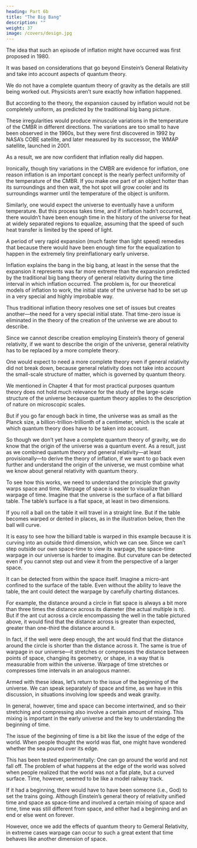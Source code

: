 ```yaml
---
heading: Part 6b
title: "The Big Bang"
description: ""
weight: 37
image: /covers/design.jpg
---
```



The idea that such an episode of inflation might have occurred was first proposed in 1980. 

It was based  on considerations that go beyond Einstein’s General Relativity and take into account aspects of quantum theory. 

We do not have a complete quantum theory of gravity as the details are still being worked out. Physicists aren’t sure exactly how inflation happened. 

But according to the theory, the expansion caused by inflation would not be completely uniform, as predicted by the traditional big bang picture. 

These irregularities would produce minuscule variations in the temperature of the CMBR in different directions. The variations are too small to have been observed in the 1960s, but they were first discovered in 1992 by NASA’s COBE satellite, and later measured by its successor, the WMAP satellite, launched in 2001. 

As a result, we are now confident that inflation really did happen.

Ironically, though tiny variations in the CMBR are evidence for inflation, one reason inflation is an important concept is the nearly perfect uniformity of the temperature of the CMBR. If you make one part of an object hotter than its surroundings and then wait, the hot spot will grow cooler and its surroundings warmer until the temperature of the object is uniform.

Similarly, one would expect the universe to eventually have a uniform temperature. But this process takes time, and if inflation hadn’t occurred, there wouldn’t have been enough time in the history of the universe for heat at widely separated regions to equalize, assuming that the speed of such heat transfer is limited by the speed of light.

A period of very rapid expansion (much faster than light speed) remedies that because there would have been enough time for the equalization to happen in the extremely tiny preinflationary early universe.

Inflation explains the bang in the big bang, at least in the sense that the expansion it represents was far more extreme than the expansion predicted by the traditional big bang theory of general relativity during the time interval in which inflation occurred. The problem is, for our theoretical models of inflation to work, the initial state of the universe had to be set up in a very special and
highly improbable way.

Thus traditional inflation theory resolves one set of issues but creates another—the need for a very special initial state. That time-zero issue is eliminated in the theory of the creation of the universe we are about to describe.


Since we cannot describe creation employing Einstein’s theory of general relativity, if we want to describe the origin of the universe, general relativity has to be replaced by a more complete theory. 

One would expect to need a more complete theory even if general relativity did not break down, because general relativity does not take into account the small-scale structure of matter, which is governed by quantum theory. 

We mentioned in Chapter 4 that for most practical purposes quantum theory does not hold much relevance for the study of the large-scale structure of the universe because quantum theory applies to the description of nature on microscopic scales. 

But if you go far enough back in time, the universe was as small as the Planck size, a billion-trillion-trillionth of a centimeter, which is the scale at which quantum theory does have to be taken into account. 

So though we don’t yet have a complete quantum theory of gravity, we do know that the origin of the universe was a quantum event. As a result, just as we combined quantum theory and general relativity—at least provisionally—to derive the theory of inflation, if we want to go back even
further and understand the origin of the universe, we must combine what we know about general
relativity with quantum theory.

To see how this works, we need to understand the principle that gravity warps space and time. Warpage of space is easier to visualize than warpage of time. Imagine that the universe is the surface of a flat billiard table. The table’s surface is a flat space, at least in two dimensions. 

If you roll a ball on the table it will travel in a straight line. But if the table becomes warped or dented in
places, as in the illustration below, then the ball will curve.


It is easy to see how the billiard table is warped in this example because it is curving into an outside third dimension, which we can see. Since we can’t step outside our own space-time to view its warpage, the space-time warpage in our universe is harder to imagine. But curvature can be detected even if you cannot step out and view it from the perspective of a larger space. 

It can be detected from within the space itself. Imagine a micro-ant confined to the surface of the table.
Even without the ability to leave the table, the ant could detect the warpage by carefully charting
distances. 

For example, the distance around a circle in flat space is always a bit more than three times the distance across its diameter (the actual multiple is π). But if the ant cut across a circle encompassing the well in the table pictured above, it would find that the distance across is greater than expected, greater than one-third the distance around it.

In fact, if the well were deep enough, the ant would find that the distance around the circle is shorter than the distance across it. The
same is true of warpage in our universe—it stretches or compresses the distance between points of space, changing its geometry, or shape, in a way that is measurable from within the universe. Warpage of time stretches or compresses time intervals in an analogous manner.


Armed with these ideas, let’s return to the issue of the beginning of the universe. We can speak
separately of space and time, as we have in this discussion, in situations involving low speeds and
weak gravity. 

In general, however, time and space can become intertwined, and so their stretching and compressing also involve a certain amount of mixing. This mixing is important in the early universe and the key to understanding the beginning of time.

The issue of the beginning of time is a bit like the issue of the edge of the world. When people thought the world was flat, one might have wondered whether the sea poured over its edge. 

This has been tested experimentally: One can go around the world and not fall off. The problem of what happens at the edge of the world was solved when people realized that the world was not a flat plate, but a curved surface. Time, however, seemed to be like a model railway track. 

If it had a beginning, there would have to have been someone (i.e., God) to set the trains going. Although Einstein’s general theory of relativity unified time and space as space-time and involved a certain mixing of space and time, time was still different from space, and either had a beginning and an end or else went on forever. 

However, once we add the effects of quantum theory to Gemeral Relativity, in extreme cases warpage can occur to such a great extent that time behaves like another dimension of space.
